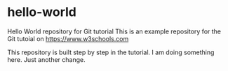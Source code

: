 # hello-world
Hello World repository for Git tutorial
This is an example repository for the Git tutoial on https://www.w3schools.com

This repository is built step by step in the tutorial.
I am doing something here.
Just another change.
